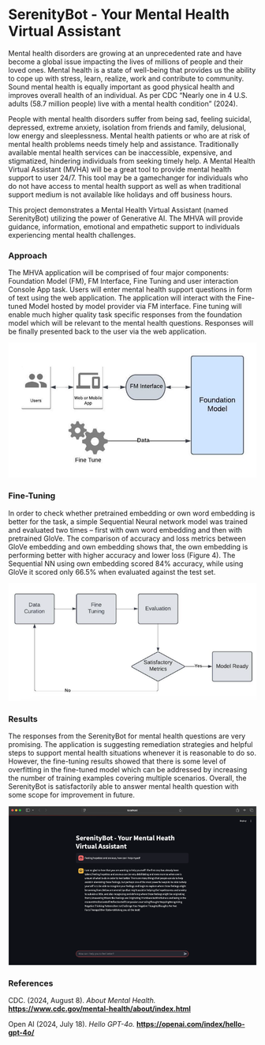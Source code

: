 # SerenityBot - Your Mental Health Virtual Assistant

Mental health disorders are growing at an unprecedented rate and have become a global issue impacting the lives of millions of people and their loved ones. Mental health is a state of well-being that provides us the ability to cope up with stress, learn, realize, work and contribute to community.  Sound mental health is equally important as good physical health and improves overall health of an individual. As per CDC “Nearly one in 4 U.S. adults (58.7 million people) live with a mental health condition” (2024). 

People with mental health disorders suffer from being sad, feeling suicidal, depressed, extreme anxiety, isolation from friends and family, delusional, low energy and sleeplessness. Mental health patients or who are at risk of mental health problems needs timely help and assistance. Traditionally available mental health services can be inaccessible, expensive, and stigmatized, hindering individuals from seeking timely help.  A Mental Health Virtual Assistant (MVHA) will be a great tool to provide mental health support to user 24/7. This tool may be a gamechanger for individuals who do not have access to mental health support as well as when traditional support medium is not available like holidays and off business hours.

This project demonstrates a Mental Health Virtual Assistant (named SerenityBot) utilizing the power of Generative AI. The MHVA will provide guidance, information, emotional and empathetic support to individuals experiencing mental health challenges.

### Approach

The MHVA application will be comprised of four major components: Foundation Model (FM), FM Interface, Fine Tuning and user interaction Console App task.
Users will enter mental health support questions in form of text using the web application. The application will interact with the Fine-tuned Model hosted by model provider via FM interface. Fine tuning will enable much higher quality task specific responses from the foundation model which will be relevant to the mental health questions.  Responses will be finally presented back to the user via the web application. 

![Flow](./img/design.jpg)


### Fine-Tuning

In order to check whether pretrained embedding or own word embedding is better for the task, a simple Sequential Neural network model was trained and evaluated two times – first with own word embedding and then with pretrained GloVe. The comparison of accuracy and loss metrics between GloVe embedding and own embedding shows that, the own embedding is performing better with higher accuracy and lower loss (Figure 4). The Sequential NN using own embedding scored 84% accuracy, while using GloVe it scored only 66.5% when evaluated against the test set.


![Flow](./img/fine-tuning.png)


### Results

The responses from the SerenityBot for mental health questions are very promising. The application is suggesting remediation strategies and helpful steps to support mental health situations whenever it is reasonable to do so. However, the fine-tuning results showed that there is some level of overfitting in the fine-tuned model which can be addressed by increasing the number of training examples covering multiple scenarios. Overall, the SerenityBot is satisfactorily able to answer mental health question with some scope for improvement in future.

![Flow](./img/mvha_answer1.png)

### References

CDC. (2024, August 8). _About Mental Health._  **https://www.cdc.gov/mental-health/about/index.html**

Open AI (2024, July 18). _Hello GPT-4o._ **https://openai.com/index/hello-gpt-4o/**

